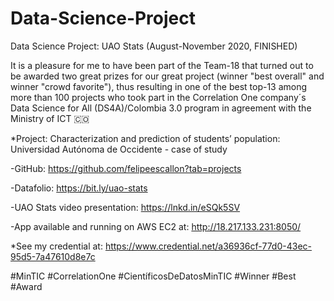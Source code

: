 # Data-Science-Project

Data Science Project: UAO Stats (August-November 2020, FINISHED)

It is a pleasure for me to have been part of the Team-18 that turned out to be awarded two great prizes for our great project (winner "best overall" and winner "crowd favorite"), thus resulting in one of the best top-13 among more than 100 projects who took part in the Correlation One company´s Data Science for All (DS4A)/Colombia 3.0 program in agreement with the Ministry of ICT 🇨🇴

*Project: Characterization and prediction of students’ population: Universidad Autónoma de Occidente - case of study

-GitHub: https://github.com/felipeescallon?tab=projects

-Datafolio: https://bit.ly/uao-stats

-UAO Stats video presentation: https://lnkd.in/eSQk5SV

-App available and running on AWS EC2 at: http://18.217.133.231:8050/

*See my credential at: https://www.credential.net/a36936cf-77d0-43ec-95d5-7a47610d8e7c

#MinTIC #CorrelationOne #CientíficosDeDatosMinTIC #Winner #Best #Award
